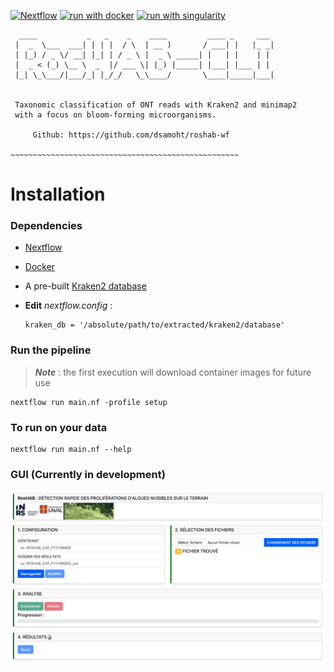 [![Nextflow](https://img.shields.io/badge/nextflow%20DSL2-%E2%89%A523.04.0-23aa62.svg)](https://www.nextflow.io/)
[![run with docker](https://img.shields.io/badge/run%20with-docker-0db7ed?labelColor=000000&logo=docker)](https://www.docker.com/)
[![run with singularity](https://img.shields.io/badge/run%20with-singularity-1d355c.svg?labelColor=000000)](https://sylabs.io/docs/)

```
  ____           _   _    _    ____         ____ _     ___ 
 |  _  \___  ___| | | |  / \  | __ )       / ___| |   |_ _|
 | |_) / _ \/ __| |_| | / _ \ |  _ \ _____| |   | |    | | 
 |  _ < (_) \__ \  _  |/ ___ \| |_) |_____| |___| |___ | | 
 |_| \_\___/|___/_| |_/_/   \_\____/       \____|_____|___|


 Taxonomic classification of ONT reads with Kraken2 and minimap2
 with a focus on bloom-forming microorganisms.

     Github: https://github.com/dsamoht/roshab-wf

~~~~~~~~~~~~~~~~~~~~~~~~~~~~~~~~~~~~~~~~~~~~~~~~~~~
```
# Installation
### Dependencies

- [Nextflow](https://www.nextflow.io/)  
- [Docker](https://www.docker.com/)
- A pre-built [Kraken2 database](https://benlangmead.github.io/aws-indexes/k2)

- __Edit__ *nextflow.config* :  
  ```  
  kraken_db = '/absolute/path/to/extracted/kraken2/database'
  ```
### Run the pipeline
> *__Note__* : the first execution will download container images for future use
```
nextflow run main.nf -profile setup
```

### To run on your data
```
nextflow run main.nf --help
```

### GUI (Currently in development)  

![alt text](assets/roshab-gui.png)
